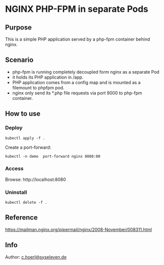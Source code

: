 # NGINX PHP-FPM in separate Pods

## Purpose

This is a simple PHP application served by a php-fpm container behind nginx.

## Scenario

- php-fpm is running completely decoupled form nginx as a separate Pod
- it holds its PHP application in /app.
- PHP application comes from a config map and is mounted as a filemount to phpfpm pod.
- nginx only send its *.php file requests via port 9000 to php-fpm container.

## How to use

### Deploy

`kubectl apply -f .`

Create a port-forward:

`kubectl -n demo  port-forward nginx 8080:80`

### Access

Browse: http://localhost:8080

### Uninstall

`kubectl delete -f .`

## Reference

https://mailman.nginx.org/pipermail/nginx/2008-November/008311.html

## Info

Author: c.hoerl@syseleven.de
